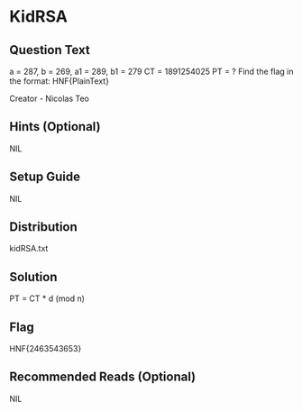 # KidRSA

## Question Text
a = 287, b = 269, a1 = 289, b1 = 279
CT = 1891254025
PT = ? 
Find the flag in the format: HNF{PlainText}

Creator - Nicolas Teo

## Hints (Optional)
NIL

## Setup Guide
NIL

## Distribution
kidRSA.txt


## Solution
PT = CT * d (mod n)

## Flag
HNF{2463543653}

## Recommended Reads (Optional)
NIL
